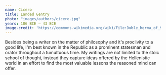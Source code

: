 ```yaml
---
name: Cicero
title: Landed Gentry
photo: "images/authors/cicero.jpg"
years: 106 BCE – 43 BCE
image-credit: 'https://commons.wikimedia.org/wiki/File:Duble_herma_of_Socrates_and_Seneca_Antikensammlung_Berlin_07.jpg'
---
```


Besides being a writer on the matter of philosophy and it's proclivity to a good life, I'm best known in the Republic as a prominent statesman and orator throughout a tumultuous time. My writings are not limited to the stoic school of thought, instead they capture ideas offered by the Hellenistic world in an effort to find the most valuable lessons the reasoned mind can offer. <!--more-->
